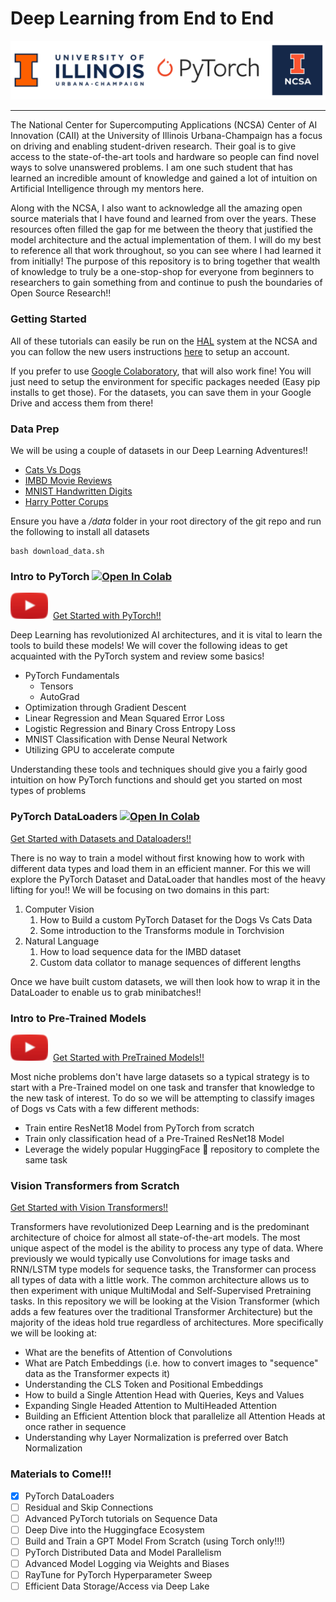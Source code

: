 # Deep Learning from End to End

![banner](src/visuals/banner.png)

---
The National Center for Supercomputing Applications (NCSA) Center of AI Innovation (CAII) at the University of Illinois
Urbana-Champaign has a focus on driving and enabling student-driven research. Their goal is to give access to the state-of-the-art
tools and hardware so people can find novel ways to solve unanswered problems. I am one such student that has learned an incredible amount 
of knowledge and gained a lot of intuition on Artificial Intelligence through my mentors here. 

Along with the NCSA, I also want to acknowledge all the amazing open source materials that I have found and learned 
from over the years. These resources often filled the gap for me between the theory that justified the model architecture and the actual implementation of them.
I will do my best to reference all that work throughout, so you can see where I had learned it from initially!
The purpose of this repository is to bring together that wealth of knowledge to truly be a one-stop-shop for everyone from beginners
to researchers to gain something from and continue to push the boundaries of Open Source Research!!

### Getting Started
All of these tutorials can easily be run on the [HAL](https://wiki.ncsa.illinois.edu/display/ISL20/HAL+cluster)
system at the NCSA and you can follow the new users instructions [here](https://wiki.ncsa.illinois.edu/display/ISL20/New+User+Guide+for+HAL+System)
to setup an account. 

If you prefer to use [Google Colaboratory](https://colab.research.google.com/), that will also work fine! You will
just need to setup the environment for specific packages needed (Easy pip installs to get those). For the datasets, you 
can save them in your Google Drive and access them from there!


### Data Prep ###
We will be using a couple of datasets in our Deep Learning Adventures!!
- [Cats Vs Dogs](https://www.microsoft.com/en-us/download/details.aspx?id=54765)
- [IMBD Movie Reviews](https://ai.stanford.edu/~amaas/data/sentiment/)
- [MNIST Handwritten Digits](https://pytorch.org/vision/stable/datasets.html)
- [Harry Potter Corups](https://github.com/formcept/whiteboard/tree/master/nbviewer/notebooks/data/harrypotter)

Ensure you have a */data* folder in your root directory of the git repo and run the following to install all datasets
```
bash download_data.sh 
```

### Intro to PyTorch [![Open In Colab](https://colab.research.google.com/assets/colab-badge.svg)](https://colab.research.google.com/drive/1YQanR0ME7ThsU9YwLzXhGvYGOdH2ErSa?usp=sharing)


[![button](src/visuals/play_button.png)](https://www.youtube.com/watch?v=QzJql9AOGt4) &nbsp;[Get Started with PyTorch!!](Intro%20to%20PyTorch)

Deep Learning has revolutionized AI architectures, and it is vital to learn the tools to build these models! 
We will cover the following ideas to get acquainted with the PyTorch system and review some basics!

- PyTorch Fundamentals
    - Tensors
    - AutoGrad
- Optimization through Gradient Descent
- Linear Regression and Mean Squared Error Loss
- Logistic Regression and Binary Cross Entropy Loss
- MNIST Classification with Dense Neural Network
- Utilizing GPU to accelerate compute

Understanding these tools and techniques should give you a fairly good intuition on how PyTorch functions
and should get you started on most types of problems

### PyTorch DataLoaders [![Open In Colab](https://colab.research.google.com/assets/colab-badge.svg)](https://colab.research.google.com/drive/1nurV-kJmoPYlXP-qNAGGLsFXuS3lpNil?usp=sharing)
[Get Started with Datasets and Dataloaders!!](PyTorch%20DataLoaders) 

There is no way to train a model without first knowing how to work with different data types and load them in an 
efficient manner. For this we will explore the PyTorch Dataset and DataLoader that handles most of the heavy lifting for you!!
We will be focusing on two domains in this part:

1) Computer Vision 
   1) How to Build a custom PyTorch Dataset for the Dogs Vs Cats Data 
   2) Some introduction to the Transforms module in Torchvision 
2) Natural Language 
   1) How to load sequence data for the IMBD dataset
   2) Custom data collator to manage sequences of different lengths

Once we have built custom datasets, we will then look how to wrap it in the DataLoader to enable us to grab minibatches!!

### Intro to Pre-Trained Models
[![button](src/visuals/play_button.png)](https://www.youtube.com/watch?v=QzJql9AOGt4) &nbsp;[Get Started with PreTrained Models!!](Leveraging%20Pre-Trained%20Models)

Most niche problems don't have large datasets so a typical strategy is to start with a Pre-Trained model 
on one task and transfer that knowledge to the new task of interest. To do so we will be attempting to 
classify images of Dogs vs Cats with a few different methods:
- Train entire ResNet18 Model from PyTorch from scratch
- Train only classification head of a Pre-Trained ResNet18 Model
- Leverage the widely popular HuggingFace 🤗 repository to complete the same task

### Vision Transformers from Scratch 

[Get Started with Vision Transformers!!](Dive%20Into%20Attention%20with%20Vision%20Transformers)

Transformers have revolutionized Deep Learning and is the predominant architecture of choice for almost all
state-of-the-art models. The most unique aspect of the model is the ability to process any type of data. Where
previously we would typically use Convolutions for image tasks and RNN/LSTM type models for sequence tasks,
the Transformer can process all types of data with a little work. The common architecture allows us to then experiment
with unique MultiModal and Self-Supervised Pretraining tasks. In this repository we will be looking at the 
Vision Transformer (which adds a few features over the traditional Transformer Architecture) but the majority 
of the ideas hold true regardless of architectures. More specifically we will be looking at:
- What are the benefits of Attention of Convolutions
- What are Patch Embeddings (i.e. how to convert images to "sequence" data as the Transformer expects it)
- Understanding the CLS Token and Positional Embeddings
- How to build a Single Attention Head with Queries, Keys and Values
- Expanding Single Headed Attention to MultiHeaded Attention
- Building an Efficient Attention block that parallelize all Attention Heads at once rather in sequence
- Understanding why Layer Normalization is preferred over Batch Normalization

### Materials to Come!!!
- [x] PyTorch DataLoaders
- [ ] Residual and Skip Connections
- [ ] Advanced PyTorch tutorials on Sequence Data
- [ ] Deep Dive into the Huggingface Ecosystem
- [ ] Build and Train a GPT Model From Scratch (using Torch only!!!)
- [ ] PyTorch Distributed Data and Model Parallelism
- [ ] Advanced Model Logging via Weights and Biases
- [ ] RayTune for PyTorch Hyperparameter Sweep
- [ ] Efficient Data Storage/Access via Deep Lake
